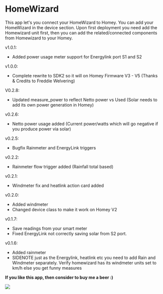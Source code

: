 # HomeWizard

This app let's you connect your HomeWizard to Homey. You can add your HomeWizard in the device section.
Upon first deployment you need add the Homewizard unit first, then you can add the related/connected components from Homewizard to your Homey.


v1.0.1:
* Added power usage meter support for Energylink port S1 and S2

v1.0.0:
* Complete rewrite to SDK2 so it will on Homey Firmware V3 - V5 (Thanks & Credits to Freddie Welvering)

V0.2.8:
* Updated measure_power to reflect Netto power vs Used (Solar needs to add its own power generation in Homey)

v0.2.6:
* Netto power usage added (Current power/watts which will go negative if you produce power via solar)

v0.2.5:
* Bugfix Rainmeter and EnergyLink triggers

v0.2.2:
* Rainmeter flow trigger added (Rainfall total based)

v0.2.1:
* Windmeter fix and heatlink action card added

v0.2.0:
* Added windmeter
* Changed device class to make it work on Homey V2

v0.1.7:
* Save readings from your smart meter
* Fixed EnergyLink not correctly saving solar from S2 port.

v0.1.6:
* Added rainmeter
* SIDENOTE just as the Energylink, heatlink etc you need to add Rain and Windmeter separately.
  Verify homewizard has its windmeter units set to km/h else you get funny measures

**If you like this app, then consider to buy me a beer :)**

[![](https://www.paypalobjects.com/en_US/i/btn/btn_donateCC_LG.gif)](https://www.paypal.com/paypalme2/jtebbens)
